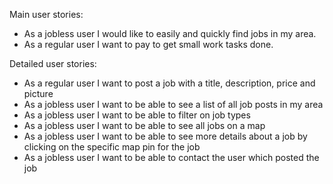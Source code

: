 
Main user stories:

- As a jobless user I would like to easily and quickly find jobs in my area.
- As a regular user I want to pay to get small work tasks done.

Detailed user stories:

- As a regular user I want to post a job with a title, description, price and picture
- As a jobless user I want to be able to see a list of all job posts in my area
- As a jobless user I want to be able to filter on job types
- As a jobless user I want to be able to see all jobs on a map
- As a jobless user I want to be able to see more details about a job by clicking on the specific map pin for the job
- As a jobless user I want to be able to contact the user which posted the job
